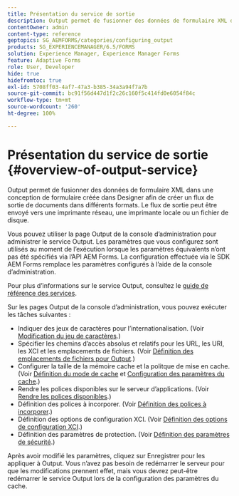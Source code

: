```yaml
---
title: Présentation du service de sortie
description: Output permet de fusionner des données de formulaire XML dans une conception de formulaire créée dans Designer afin de créer un flux de sortie de documents dans différents formats.
contentOwner: admin
content-type: reference
geptopics: SG_AEMFORMS/categories/configuring_output
products: SG_EXPERIENCEMANAGER/6.5/FORMS
solution: Experience Manager, Experience Manager Forms
feature: Adaptive Forms
role: User, Developer
hide: true
hidefromtoc: true
exl-id: 5708ff03-4af7-47a3-b385-34a3a94f7a7b
source-git-commit: bc91f56d447d1f2c26c160f5c414fd0e6054f84c
workflow-type: tm+mt
source-wordcount: '260'
ht-degree: 100%

---
```


# Présentation du service de sortie {#overview-of-output-service}

Output permet de fusionner des données de formulaire XML dans une conception de formulaire créée dans Designer afin de créer un flux de sortie de documents dans différents formats. Le flux de sortie peut être envoyé vers une imprimante réseau, une imprimante locale ou un fichier de disque.

Vous pouvez utiliser la page Output de la console d’administration pour administrer le service Output. Les paramètres que vous configurez sont utilisés au moment de l’exécution lorsque les paramètres équivalents n’ont pas été spécifiés via l’API AEM Forms. La configuration effectuée via le SDK AEM Forms remplace les paramètres configurés à l’aide de la console d’administration.

Pour plus d’informations sur le service Output, consultez le [guide de référence des services](https://help.adobe.com/fr_FR/livecycle/11.0/Services/index.html).

Sur les pages Output de la console d’administration, vous pouvez exécuter les tâches suivantes :

* Indiquer des jeux de caractères pour l’internationalisation. (Voir [Modification du jeu de caractères](/help/forms/using/admin-help/change-character-set.md#change-the-character-set).)
* Spécifier les chemins d’accès absolus et relatifs pour les URL, les URI, les XCI et les emplacements de fichiers. (Voir [Définition des emplacements de fichiers pour Output](/help/forms/using/admin-help/specify-file-locations-output.md#specify-file-locations-for-output).)
* Configurer la taille de la mémoire cache et la politque de mise en cache. (Voir [Définition du mode de cache](/help/forms/using/admin-help/configuring-caching-output.md#specifying-the-cache-mode) et [Configuration des paramètres du cache](/help/forms/using/admin-help/configuring-caching-output.md#configuring-cache-settings).)
* Rendre les polices disponibles sur le serveur d’applications. (Voir [Rendre les polices disponibles](/help/forms/using/admin-help/make-fonts-available.md#make-fonts-available).)
* Définition des polices à incorporer. (Voir [Définition des polices à incorporer](/help/forms/using/admin-help/specify-fonts-embed.md#specify-fonts-to-embed).)
* Définition des options de configuration XCI. (Voir [Définition des options de configuration XCI](/help/forms/using/admin-help/specify-xci-configuration-options.md#specify-xci-configuration-options).)
* Définition des paramètres de protection. (Voir [Définition des paramètres de sécurité](/help/forms/using/admin-help/specify-security-settings.md#specify-security-settings).)

Après avoir modifié les paramètres, cliquez sur Enregistrer pour les appliquer à Output. Vous n’avez pas besoin de redémarrer le serveur pour que les modifications prennent effet, mais vous devrez peut-être redémarrer le service Output lors de la configuration des paramètres du cache.

